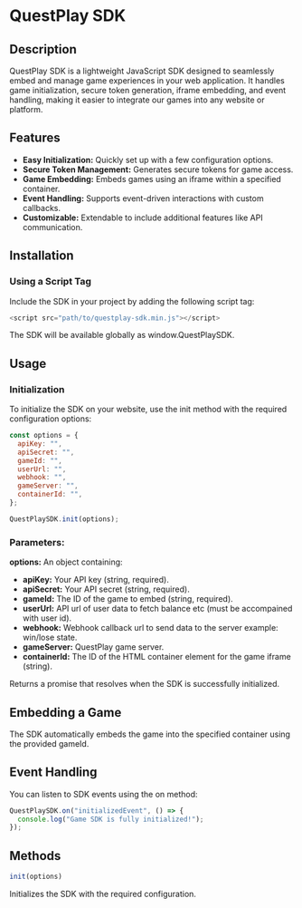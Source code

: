 # QuestPlay SDK

## Description
QuestPlay SDK is a lightweight JavaScript SDK designed to seamlessly embed and manage game experiences in your web application. It handles game initialization, secure token generation, iframe embedding, and event handling, making it easier to integrate our games into any website or platform.


## Features
- **Easy Initialization:** Quickly set up with a few configuration options.
- **Secure Token Management:** Generates secure tokens for game access.
- **Game Embedding:** Embeds games using an iframe within a specified container.
- **Event Handling:** Supports event-driven interactions with custom callbacks.
- **Customizable:** Extendable to include additional features like API communication.


## Installation
### Using a Script Tag
Include the SDK in your project by adding the following script tag:

```javascript
<script src="path/to/questplay-sdk.min.js"></script>
```
The SDK will be available globally as window.QuestPlaySDK.


## Usage
### Initialization
To initialize the SDK on your website, use the init method with the required configuration options:

```javascript
const options = {
  apiKey: "",
  apiSecret: "",
  gameId: "",
  userUrl: "",
  webhook: "",
  gameServer: "",
  containerId: "",
};

QuestPlaySDK.init(options);
```

### Parameters:

**options:** An object containing:

- **apiKey:** Your API key (string, required).
- **apiSecret:** Your API secret (string, required).
- **gameId:** The ID of the game to embed (string, required).
- **userUrl:** API url of user data to fetch balance etc (must be accompained with user id).
- **webhook:** Webhook callback url to send data to the server example: win/lose state.
- **gameServer:** QuestPlay game server.
- **containerId:** The ID of the HTML container element for the game iframe (string).

Returns a promise that resolves when the SDK is successfully initialized.


## Embedding a Game
The SDK automatically embeds the game into the specified container using the provided gameId.


## Event Handling
You can listen to SDK events using the on method:

```javascript
QuestPlaySDK.on("initializedEvent", () => {
  console.log("Game SDK is fully initialized!");
});
```


## Methods

```javascript
init(options)
```
Initializes the SDK with the required configuration.